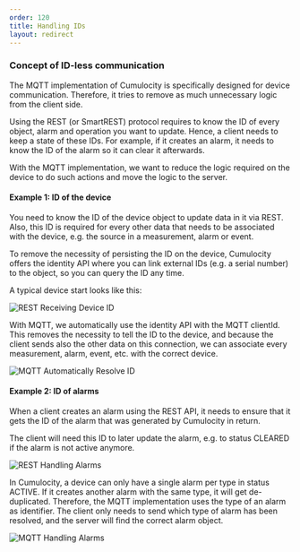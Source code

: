 ```yaml
---
order: 120
title: Handling IDs
layout: redirect
---
```


### Concept of ID-less communication

The MQTT implementation of Cumulocity is specifically designed for device communication. Therefore, it tries to remove as much unnecessary logic from the client side.

Using the REST (or SmartREST) protocol requires to know the ID of every object, alarm and operation you want to update. Hence, a client needs to keep a state of these IDs. For example, if it creates an alarm, it needs to know the ID of the alarm so it can clear it afterwards.

With the MQTT implementation, we want to reduce the logic required on the device to do such actions and move the logic to the server.

#### Example 1: ID of the device

You need to know the ID of the device object to update data in it via REST. Also, this ID is required for every other data that needs to be associated with the device, e.g. the source in a measurement, alarm or event.

To remove the necessity of persisting the ID on the device, Cumulocity offers the identity API where you can link external IDs (e.g. a serial number) to the object, so you can query the ID any time.

A typical device start looks like this:

![REST Receiving Device ID](/guides/images/mqtt/exampleRestDeviceId.png)

With MQTT, we automatically use the identity API with the MQTT clientId.
This removes the necessity to tell the ID to the device, and because the client sends also the other data on this connection, we can associate every measurement, alarm, event, etc. with the correct device.

![MQTT Automatically Resolve ID](/guides/images/mqtt/exampleMqttDeviceId.png)

#### Example 2: ID of alarms

When a client creates an alarm using the REST API, it needs to ensure that it gets the ID of the alarm that was generated by Cumulocity in return.

The client will need this ID to later update the alarm, e.g. to status CLEARED if the alarm is not active anymore.

![REST Handling Alarms](/guides/images/mqtt/exampleRestAlarmId.png)

In Cumulocity, a device can only have a single alarm per type in status ACTIVE. If it creates another alarm with the same type, it will get de-duplicated.
Therefore, the MQTT implementation uses the type of an alarm as identifier. The client only needs to send which type of alarm has been resolved, and the server will find the correct alarm object.

![MQTT Handling Alarms](/guides/images/mqtt/exampleMqttAlarmId.png)
